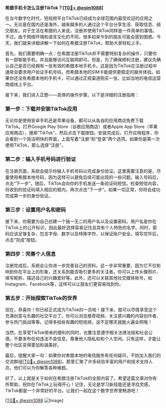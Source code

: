 **希腊手机卡怎么注册TikTok？[[TG💪+ @esim1088](https://t.me/s/esim1088)]**

在当今数字化时代，短视频平台TikTok已经成为全球范围内最受欢迎的应用之一。无论是在国内还是海外，越来越多的人通过这个平台分享生活、获取信息、结交朋友。对于生活在希腊的人来说，注册并使用TikTok同样是一件简单的事情。不过，由于网络环境和语言文化的不同，很多初来乍到的朋友可能会感到困惑。今天，我们就来详细讲解一下如何在希腊注册TikTok，帮助大家轻松上手。

首先，我们需要明确一点：在希腊注册TikTok并不需要特别复杂的操作，只要你有一部智能手机，并且能够访问互联网即可。但是，为了确保顺利注册，建议先确认自己是否已经拥有一张有效的希腊本地手机卡。这是因为TikTok在注册过程中通常会要求用户验证手机号码，而希腊本地的SIM卡能提供更稳定的服务体验。如果你还没有希腊本地的手机卡，可以通过正规渠道购买一张，比如当地的电信运营商或线上平台。

接下来，我们进入正题——具体的操作步骤。以下是详细的注册指南：

### 第一步：下载并安装TikTok应用

无论你是使用安卓手机还是苹果设备，都可以从各自的应用商店免费下载TikTok。打开Google Play Store（谷歌应用商店）或者Apple App Store（苹果应用商店），搜索“TikTok”，然后点击下载按钮。安装完成后，打开应用程序，你会看到一个简洁明快的界面，上面写着“注册”和“登录”两个选项。如果你是第一次使用TikTok，那么选择“注册”。

### 第二步：输入手机号码进行验证

在注册页面，系统会提示你输入手机号码以完成身份验证。这里需要注意的是，尽量使用希腊本地号码，因为这样可以避免后续可能出现的一些问题。输入号码后，点击“下一步”。随后，TikTok会向你的手机发送一条验证码短信。检查短信内容，将收到的验证码填入相应的框内，再次点击“下一步”。如果一切正常，你将会成功完成第一步的身份验证。

### 第三步：设置用户名和密码

接下来，你需要为自己创建一个独一无二的用户名以及设置密码。用户名是你在TikTok上的公开标识，因此最好选择容易记住且具有个人特色的名字。同时，密码应该足够复杂，包含字母、数字以及特殊字符，以保证账户安全。填写完毕后，点击“完成”按钮。

### 第四步：完善个人信息

注册完成后，系统会让你进一步完善自己的资料。这一步非常重要，因为它不仅影响到你在平台上的形象，还关系到能否吸引更多的关注者。你可以上传头像照片、填写昵称、描述自己的兴趣爱好等。此外，还可以关联其他社交媒体账号，如Instagram、Facebook等，这样可以让朋友们更容易找到你。

### 第五步：开始探索TikTok的世界

现在，恭喜你！你已经正式成为TikTok的一员啦！接下来，就可以尽情享受这个充满创意与乐趣的社交平台了。你可以浏览推荐视频、关注感兴趣的内容创作者、参与热门挑战等等。记得多拍些有趣的短视频，说不定哪天就能火遍全网哦！

当然，在享受TikTok带来的便利的同时，也要注意遵守相关法律法规和社会公德。不要发布任何违法不良信息，尊重他人隐私权和个人空间。只有这样，才能让整个社区变得更加和谐美好。

最后，提醒大家一句：如果你对希腊本地的电信服务有任何疑问，不妨加入我们的交流群组[[TG💪+ @esim1088](https://t.me/s/esim1088)]，那里汇聚了许多经验丰富的用户和技术支持人员，他们可以为你解答各种难题。

好了，以上就是关于如何在希腊注册TikTok的全部内容了。希望这篇文章对你有所帮助，祝你在TikTok上玩得开心！记住，无论是学习新技能还是寻找灵感，TikTok都是一个非常好的平台。让我们一起在这个数字世界里畅游吧！

[[TG💪+ @esim1088](https://t.me/s/esim1088) ![Image](https://i.postimg.cc/4NQfJmqS/Snipaste-2025-05-13-00-14-12.png)]